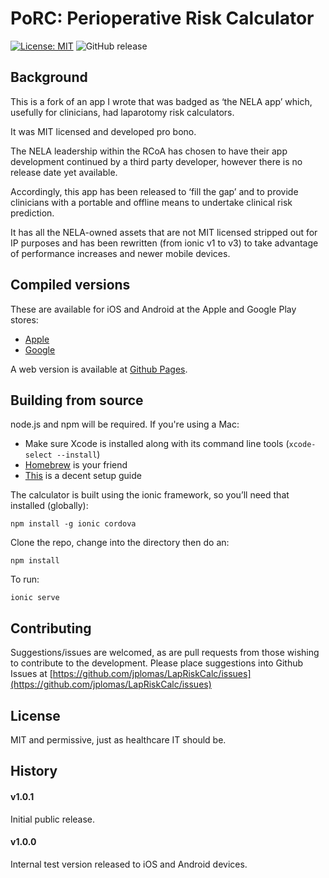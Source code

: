 # PoRC: Perioperative Risk Calculator



[![License: MIT](https://img.shields.io/badge/License-MIT-yellow.svg)](https://opensource.org/licenses/MIT) ![GitHub release](https://img.shields.io/github/tag/jplomas/lapriskcalc.svg)


## Background

This is a fork of an app I wrote that was badged as ‘the NELA app’ which, usefully for clinicians, had laparotomy risk calculators.

It was MIT licensed and developed pro bono.

The NELA leadership within the RCoA has chosen to have their app development continued by a third party developer, however there is no release date yet available.

Accordingly, this app has been released to ‘fill the gap’ and to provide clinicians with a portable and offline means to undertake clinical risk prediction.

It has all the NELA-owned assets that are not MIT licensed stripped out for IP purposes and has been rewritten (from ionic v1 to v3) to take advantage of performance increases and newer mobile devices.

## Compiled versions

These are available for iOS and Android at the Apple and Google Play stores:

- [Apple](https://itunes.apple.com/us/app/perioperative-risk-calculator/id1443388402?ls=1&mt=8)
- [Google](https://play.google.com/store/apps/details?id=com.jplomas.porc)

A web version is available at [Github Pages](https://jplomas.github.io/LapRiskCalc).

## Building from source

node.js and npm will be required.  If you're using a Mac:
- Make sure Xcode is installed along with its command line tools (`xcode-select --install`)
- [Homebrew](https://brew.sh/) is your friend
- [This](https://blog.teamtreehouse.com/install-node-js-npm-mac) is a decent setup guide

The calculator is built using the ionic framework, so you’ll need that installed (globally):

`npm install -g ionic cordova`

Clone the repo, change into the directory then do an:

`npm install`

To run:

`ionic serve`

## Contributing

Suggestions/issues are welcomed, as are pull requests from those wishing to contribute to the development.  Please place suggestions into Github Issues at [https://github.com/jplomas/LapRiskCalc/issues](https://github.com/jplomas/LapRiskCalc/issues)

## License

MIT and permissive, just as healthcare IT should be.

## History

#### v1.0.1

Initial public release.

#### v1.0.0

Internal test version released to iOS and Android devices.

